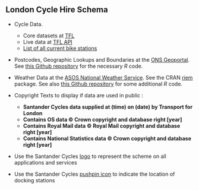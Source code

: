 ## London Cycle Hire Schema

 - Cycle Data.
   - Core datasets at [TFL](http://cycling.data.tfl.gov.uk/)
   - Live data at [TFL API](https://api.tfl.gov.uk/bikepoint)
   - [List of all current bike stations](https://tfl.gov.uk/tfl/syndication/feeds/cycle-hire/livecyclehireupdates.xml)
 - Postcodes, Geographic Lookups and Boundaries at the [ONS Geoportal](https://geoportal.statistics.gov.uk/). See [this Github repository](https://github.com/lvalnegri/projects-geography_uk) for the necessary *R* code.
 - Weather Data at the [ASOS National Weather Service](https://w2.weather.gov/climate/). See the CRAN [riem](https://cran.r-project.org/package=riem) package. See also [this Github repository](https://github.com/lvalnegri/projects-wd_weather/tree/master/ASOS) for some additional *R* code.

 - Copyright Texts to display if data are used in public : 
   - **Santander Cycles data supplied at (time) on (date) by Transport for London**
   - **Contains OS data © Crown copyright and database right [year]**
   - **Contains Royal Mail data © Royal Mail copyright and database right [year]**
   - **Contains National Statistics data © Crown copyright and database right [year]**
 - Use the Santander Cycles [logo]() to represent the scheme on all applications and services
 - Use the Santander Cycles [pushpin icon](http://tfl.gov.uk/cdn/static/cms/images/promos/cycle-hire-pushpin-icon.gif) to indicate the location of docking stations

